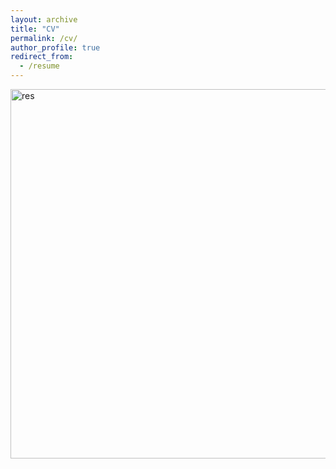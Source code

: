 ```yaml
---
layout: archive
title: "CV"
permalink: /cv/
author_profile: true
redirect_from:
  - /resume
---
```


<img width="591" alt="res" src="https://github.com/kewal97/kewal97.github.io/assets/116126736/c8f503d3-430a-4895-9590-f1de4d6bc9b8">
